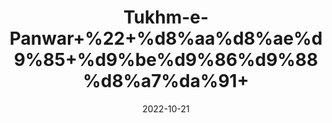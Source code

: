 ---
title: 'Tukhm-e-Panwar+%22+%d8%aa%d8%ae%d9%85+%d9%be%d9%86%d9%88%d8%a7%da%91+'
date: '2022-10-21' 
metatag: '' 
inventory: '0' 
draft: false 
# meta description 
shortDescripton: 'Cassia+Seeds+%22++This+herb+has+an+obvious+effect+on+the+prevention+and+treatment+of+various+eye+diseases%2c+high+blood+pressure%2c+high+cholesterol+and+constipation'
description: 'Seed+%d8%aa%d8%ae%d9%85++%d8%a8%db%8c%d8%ac'
longdescription: ''
featured: True
# product Price
price: '100.0'
# Product Short Description
shortDescription: 'Cassia+Seeds+%22++This+herb+has+an+obvious+effect+on+the+prevention+and+treatment+of+various+eye+diseases%2c+high+blood+pressure%2c+high+cholesterol+and+constipation'
productID: '529DECED-1D25-ED11-9968-005056B3A416'
type: 'products'
category: 'Seed+%d8%aa%d8%ae%d9%85++%d8%a8%db%8c%d8%ac' 
thumnailproduct: 'https://eraconnect.blob.core.windows.net/product-images/aminsaddiquidawakhana/529DECED-1D25-ED11-9968-005056B3A416.webp' 
images:
  - image: 'https://eraconnect.blob.core.windows.net/product-images/aminsaddiquidawakhana/529DECED-1D25-ED11-9968-005056B3A416.webp'  
Variants:
---